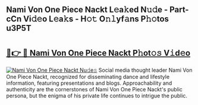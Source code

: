 ## Nami Von One Piece Nackt L𝚎a𝚔ed N𝚞𝚍e - Part-cCn Vi𝚍𝚎o L𝚎a𝚔s - H𝚘𝚝 O𝚗𝚕yf𝚊ns P𝚑𝚘tos u3P5T

# <h2><a href="http://kf1negv.oniu.top/?m=Nami+Von+One+Piece+Nackt">🔗👉 🔴 Nami Von One Piece Nackt P𝚑ot𝚘𝚜 V𝚒d𝚎o</a></h2>

[![Nami Von One Piece Nackt Nu𝚍e𝚜](https://i.imgur.com/0qMVB7G.gif)](http://kf1negv.oniu.top/?m=Nami+Von+One+Piece+Nackt)
Social media thought leader Nami Von One Piece Nackt, recognized for disseminating dance and lifestyle information, featuring presentations and blogs. Approachability and authenticity are the cornerstones of Nami Von One Piece Nackt's public persona, but the enigma of his private life continues to intrigue the public.  
